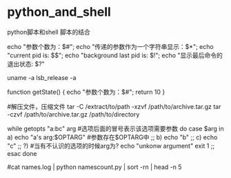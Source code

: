 # python_and_shell
python脚本和shell 脚本的结合

echo "参数个数为：$#";
echo "传递的参数作为一个字符串显示：$*";
echo "current pid is: $$";
echo "background last pid is: $!";
echo "显示最后命令的退出状态: $?"

uname -a
lsb_release -a

function getState() {
    echo "参数个数为：$#";
    return 10
}

#解压文件，压缩文件
tar -C /extract/to/path -xzvf /path/to/archive.tar.gz
tar -czvf /path/to/archive.tar.gz /path/to/directory


while getopts "a:bc" arg #选项后面的冒号表示该选项需要参数
do
        case $arg in
             a)
                echo "a's arg:$OPTARG" #参数存在$OPTARG中
                ;;
             b)
                echo "b"
                ;;
             c)
                echo "c"
                ;;
             ?)  #当有不认识的选项的时候arg为?
            echo "unkonw argument"
        exit 1
        ;;
        esac
done


#cat names.log | python namescount.py | sort -rn | head -n 5
